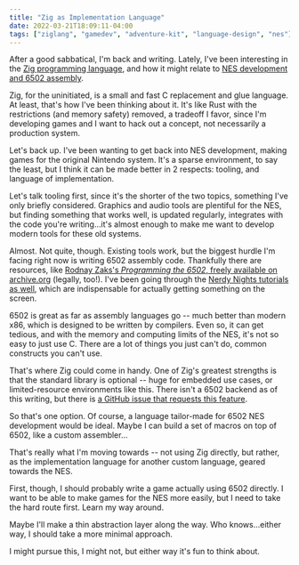 ```yaml
---
title: "Zig as Implementation Language"
date: 2022-03-21T18:09:11-04:00
tags: ["ziglang", "gamedev", "adventure-kit", "language-design", "nes"]
---
```


After a good sabbatical, I'm back and writing. Lately, I've been interesting in the [Zig programming language][1], and how it might relate to [NES development and 6502 assembly][2].

Zig, for the uninitiated, is a small and fast C replacement and glue language. At least, that's how I've been thinking about it. It's like Rust with the restrictions (and memory safety) removed, a tradeoff I favor, since I'm developing games and I want to hack out a concept, not necessarily a production system.

Let's back up. I've been wanting to get back into NES development, making games for the original Nintendo system. It's a sparse environment, to say the least, but I think it can be made better in 2 respects: tooling, and language of implementation.

Let's talk tooling first, since it's the shorter of the two topics, something I've only briefly considered. Graphics and audio tools are plentiful for the NES, but finding something that works well, is updated regularly, integrates with the code you're writing...it's almost enough to make me want to develop modern tools for these old systems.

Almost. Not quite, though. Existing tools work, but the biggest hurdle I'm facing right now is writing 6502 assembly code. Thankfully there are resources, like [Rodnay Zaks's _Programming the 6502_, freely available on archive.org][3] (legally, too!). I've been going through the [Nerdy Nights tutorials as well][4], which are indispensable for actually getting something on the screen.

6502 is great as far as assembly languages go -- much better than modern x86, which is designed to be written by compilers. Even so, it can get tedious, and with the memory and computing limits of the NES, it's not so easy to just use C. There are a lot of things you just can't do, common constructs you can't use.

That's where Zig could come in handy. One of Zig's greatest strengths is that the standard library is optional -- huge for embedded use cases, or limited-resource environments like this. There isn't a 6502 backend as of this writing, but there is [a GitHub issue that requests this feature][5].

So that's one option. Of course, a language tailor-made for 6502 NES development would be ideal. Maybe I can build a set of macros on top of 6502, like a custom assembler...

That's really what I'm moving towards -- not using Zig directly, but rather, as the implementation language for another custom language, geared towards the NES.

First, though, I should probably write a game actually using 6502 directly. I want to be able to make games for the NES more easily, but I need to take the hard route first. Learn my way around.

Maybe I'll make a thin abstraction layer along the way. Who knows...either way, I should take a more minimal approach.

I might pursue this, I might not, but either way it's fun to think about.

[1]: https://ziglang.org/
[2]: https://www.nesdev.org/wiki/Nesdev_Wiki
[3]: https://archive.org/details/Programming_the_6502_OCR
[4]: https://nerdy-nights.nes.science/
[5]: https://github.com/ziglang/zig/issues/6502
